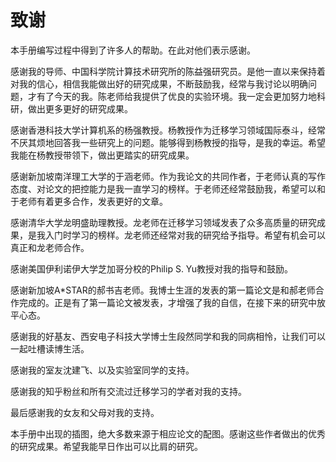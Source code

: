 # 致谢

本手册编写过程中得到了许多人的帮助。在此对他们表示感谢。

感谢我的导师、中国科学院计算技术研究所的陈益强研究员。是他一直以来保持着对我的信心，相信我能做出好的研究成果，不断鼓励我，经常与我讨论以明确问题，才有了今天的我。陈老师给我提供了优良的实验环境。我一定会更加努力地科研，做出更多更好的研究成果。

感谢香港科技大学计算机系的杨强教授。杨教授作为迁移学习领域国际泰斗，经常不厌其烦地回答我一些研究上的问题。能够得到杨教授的指导，是我的幸运。希望我能在杨教授带领下，做出更踏实的研究成果。

感谢新加坡南洋理工大学的于涵老师。作为我论文的共同作者，于老师认真的写作态度、对论文的把控能力是我一直学习的榜样。于老师还经常鼓励我，希望可以和于老师有着更多合作，发表更好的文章。

感谢清华大学龙明盛助理教授。龙老师在迁移学习领域发表了众多高质量的研究成果，是我入门时学习的榜样。龙老师还经常对我的研究给予指导。希望有机会可以真正和龙老师合作。

感谢美国伊利诺伊大学芝加哥分校的Philip S. Yu教授对我的指导和鼓励。

感谢新加坡A*STAR的郝书吉老师。我博士生涯的发表的第一篇论文是和郝老师合作完成的。正是有了第一篇论文被发表，才增强了我的自信，在接下来的研究中放平心态。

感谢我的好基友、西安电子科技大学博士生段然同学和我的同病相怜，让我们可以一起吐槽读博生活。

感谢我的室友沈建飞、以及实验室同学的支持。

感谢我的知乎粉丝和所有交流过迁移学习的学者对我的支持。

最后感谢我的女友和父母对我的支持。

本手册中出现的插图，绝大多数来源于相应论文的配图。感谢这些作者做出的优秀的研究成果。希望我能早日作出可以比肩的研究。